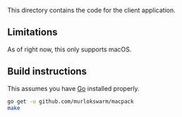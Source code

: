 This directory contains the code for the client application.

## Limitations

As of right now, this only supports macOS.

## Build instructions

This assumes you have [Go](https://golang.org/) installed properly.

```bash
go get -u github.com/murlokswarm/macpack
make
```

